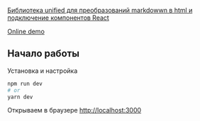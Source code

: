 [Библиотека unified для преобразований markdowwn в html и подключение компонентов React](https://mrdramm.netlify.app/posts/biblioteka-unified-dlya-preobrazovanii-markdown-v-html)

[Online demo](https://markdown-to-html-denisso.vercel.app/)

## Начало работы

Установка и настройка 

```bash
npm run dev
# or
yarn dev
```

Открываем в браузере [http://localhost:3000](http://localhost:3000)

